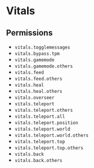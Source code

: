 # Vitals
## Permissions
- `vitals.togglemessages`
- `vitals.bypass.tpm`
- `vitals.gamemode`
- `vitals.gamemode.others`
- `vitals.feed`
- `vitals.feed.others`
- `vitals.heal`
- `vitals.heal.others`
- `vitals.overseer`
- `vitals.teleport`
- `vitals.teleport.others`
- `vitals.teleport.all`
- `vitals.teleport.position`
- `vitals.teleport.world`
- `vitals.teleport.world.others`
- `vitals.teleport.top`
- `vitals.teleport.top.others`
- `vitals.back`
- `vitals.back.others`
